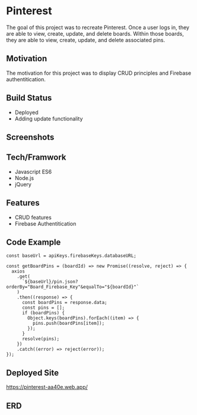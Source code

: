 # Pinterest

The goal of this project was to recreate Pinterest. Once a user logs in, they are able to view, create, update, and delete boards. Within those boards, they are able to view, create, update, and delete associated pins.

## Motivation

The motivation for this project was to display CRUD principles and Firebase authentitication.

## Build Status

- Deployed
- Adding update functionality

## Screenshots

## Tech/Framwork

- Javascript ES6
- Node.js
- jQuery

## Features

- CRUD features
- Firebase Authentitication

## Code Example

```
const baseUrl = apiKeys.firebaseKeys.databaseURL;

const getBoardPins = (boardId) => new Promise((resolve, reject) => {
  axios
    .get(
      `${baseUrl}/pin.json?orderBy="Board_Firebase_Key"&equalTo="${boardId}"`
    )
    .then((response) => {
      const boardPins = response.data;
      const pins = [];
      if (boardPins) {
        Object.keys(boardPins).forEach((item) => {
          pins.push(boardPins[item]);
        });
      }
      resolve(pins);
    })
    .catch((error) => reject(error));
});
```

## Deployed Site
https://pinterest-aa40e.web.app/

## ERD


